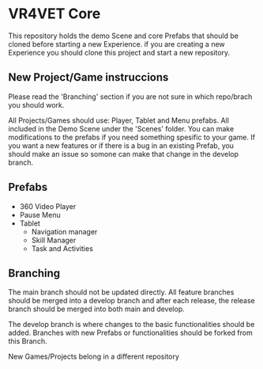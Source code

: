 # VR4VET Core
This repository holds the demo Scene and core Prefabs that should be cloned before starting a new Experience. if you are creating a new Experience you should clone this project and start a new repository. 

## New Project/Game instruccions

Please read the 'Branching' section if you are not sure in which repo/brach you should work. 

All Projects/Games should use: Player, Tablet and Menu prefabs. All included in the Demo Scene under the 'Scenes' folder. You can make modifications to the prefabs if you need something spesific to your game. If you want a new features or if there is a bug in an existing Prefab, you should make an issue so somone can make that change in the develop branch.       

## Prefabs 
* 360 Video Player
* Pause Menu
* Tablet
  - Navigation manager
  - Skill Manager
  - Task and Activities

## Branching 
The main branch should not be updated directly. All feature branches should be merged into a develop branch and after each release, the release branch should be merged into both main and develop.

The develop branch is where changes to the basic functionalities should be added. Branches with new Prefabs or functionalities should be forked from this Branch.

New Games/Projects belong in a different repository



